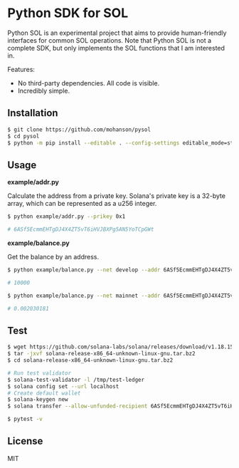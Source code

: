 # Python SDK for SOL

Python SOL is an experimental project that aims to provide human-friendly interfaces for common SOL operations. Note that Python SOL is not a complete SDK, but only implements the SOL functions that I am interested in.

Features:

- No third-party dependencies. All code is visible.
- Incredibly simple.

## Installation

```sh
$ git clone https://github.com/mohanson/pysol
$ cd pysol
$ python -m pip install --editable . --config-settings editable_mode=strict
```

## Usage

**example/addr.py**

Calculate the address from a private key. Solana's private key is a 32-byte array, which can be represented as a u256 integer.

```sh
$ python example/addr.py --prikey 0x1

# 6ASf5EcmmEHTgDJ4X4ZT5vT6iHVJBXPg5AN5YoTCpGWt
```

**example/balance.py**

Get the balance by an address.

```sh
$ python example/balance.py --net develop --addr 6ASf5EcmmEHTgDJ4X4ZT5vT6iHVJBXPg5AN5YoTCpGWt

# 10000

$ python example/balance.py --net mainnet --addr 6ASf5EcmmEHTgDJ4X4ZT5vT6iHVJBXPg5AN5YoTCpGWt

# 0.002030181
```

## Test

```sh
$ wget https://github.com/solana-labs/solana/releases/download/v1.18.15/solana-release-x86_64-unknown-linux-gnu.tar.bz2
$ tar -jxvf solana-release-x86_64-unknown-linux-gnu.tar.bz2
$ cd solana-release-x86_64-unknown-linux-gnu.tar.bz2

# Run test validator
$ solana-test-validator -l /tmp/test-ledger
$ solana config set --url localhost
# Create default wallet
$ solana-keygen new
$ solana transfer --allow-unfunded-recipient 6ASf5EcmmEHTgDJ4X4ZT5vT6iHVJBXPg5AN5YoTCpGWt 10000

$ pytest -v
```

## License

MIT
